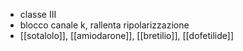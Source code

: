 - classe III
- blocco canale k, rallenta ripolarizzazione
- [[sotalolo]], [[amiodarone]], [[bretilio]], [[dofetilide]]